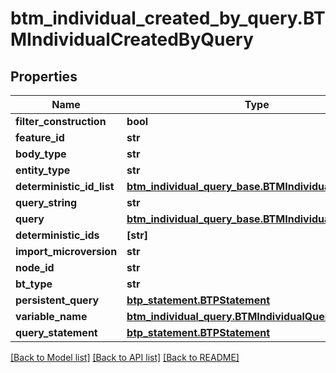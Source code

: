 # btm_individual_created_by_query.BTMIndividualCreatedByQuery

## Properties
Name | Type | Description | Notes
------------ | ------------- | ------------- | -------------
**filter_construction** | **bool** |  | [optional] 
**feature_id** | **str** |  | [optional] 
**body_type** | **str** |  | [optional] 
**entity_type** | **str** |  | [optional] 
**deterministic_id_list** | [**btm_individual_query_base.BTMIndividualQueryBase**](BTMIndividualQueryBase.md) |  | [optional] 
**query_string** | **str** |  | [optional] 
**query** | [**btm_individual_query_base.BTMIndividualQueryBase**](BTMIndividualQueryBase.md) |  | [optional] 
**deterministic_ids** | **[str]** |  | [optional] 
**import_microversion** | **str** |  | [optional] 
**node_id** | **str** |  | [optional] 
**bt_type** | **str** |  | [optional] 
**persistent_query** | [**btp_statement.BTPStatement**](BTPStatement.md) |  | [optional] 
**variable_name** | [**btm_individual_query.BTMIndividualQuery**](BTMIndividualQuery.md) |  | [optional] 
**query_statement** | [**btp_statement.BTPStatement**](BTPStatement.md) |  | [optional] 

[[Back to Model list]](../README.md#documentation-for-models) [[Back to API list]](../README.md#documentation-for-api-endpoints) [[Back to README]](../README.md)


